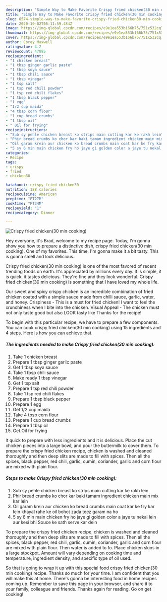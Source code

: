 ```yaml
---
description: "Simple Way to Make Favorite Crispy fried chicken(30 min cooking)"
title: "Simple Way to Make Favorite Crispy fried chicken(30 min cooking)"
slug: 6574-simple-way-to-make-favorite-crispy-fried-chicken30-min-cooking
date: 2020-10-02T05:11:59.484Z
image: https://img-global.cpcdn.com/recipes/e9e1ea553b166b75/751x532cq70/crispy-fried-chicken30-min-cooking-recipe-main-photo.jpg
thumbnail: https://img-global.cpcdn.com/recipes/e9e1ea553b166b75/751x532cq70/crispy-fried-chicken30-min-cooking-recipe-main-photo.jpg
cover: https://img-global.cpcdn.com/recipes/e9e1ea553b166b75/751x532cq70/crispy-fried-chicken30-min-cooking-recipe-main-photo.jpg
author: Corey Maxwell
ratingvalue: 4.2
reviewcount: 47885
recipeingredient:
- "1 chicken breast"
- "1 tbsp ginger garlic paste"
- "1 tbsp soya sauce"
- "1 tbsp chili sauce"
- "1 tbsp vinegar"
- "1 tsp salt"
- "1 tsp red chili powder"
- "1 tsp red chili flakes"
- "1 tbsp black pepper"
- "1 egg"
- "1/2 cup maida"
- "4 tbsp corn flour"
- "1 cup bread crumbs"
- "1 tbsp oil"
- " Oil for frying"
recipeinstructions:
- "Sub sy pehle chicken breast ko strips main cutting kar ke rakh lein"
- "Phir bread crumbs ko chor kar baki tamam ingredient chicken main mix kar lein"
- "Oil garam krein aur chicken ko bread crumbs main coat kar ke fry kar lein khayal rahe ke oil bohot zada teez garam na ho"
- "5 sy 6 min main chicken fry ho jaye gi golden color a jaye tu nekal lein aur kesi bhi Souce ke sath serve kar dein"
categories:
- Recipe
tags:
- crispy
- fried
- chicken30

katakunci: crispy fried chicken30 
nutrition: 188 calories
recipecuisine: American
preptime: "PT27M"
cooktime: "PT34M"
recipeyield: "1"
recipecategory: Dinner

---
```



![Crispy fried chicken(30 min cooking)](https://img-global.cpcdn.com/recipes/e9e1ea553b166b75/751x532cq70/crispy-fried-chicken30-min-cooking-recipe-main-photo.jpg)

Hey everyone, it's Brad, welcome to my recipe page. Today, I'm gonna show you how to prepare a distinctive dish, crispy fried chicken(30 min cooking). One of my favorites. This time, I'm gonna make it a bit tasty. This is gonna smell and look delicious.

Crispy fried chicken(30 min cooking) is one of the most favored of recent trending foods on earth. It's appreciated by millions every day. It is simple, it is quick, it tastes delicious. They're fine and they look wonderful. Crispy fried chicken(30 min cooking) is something that I have loved my whole life.

Our sweet and spicy crispy chicken is an incredible combination of fried chicken coated with a simple sauce made from chilli sauce, garlic, water, and honey. Crispiness - This is a must for fried chicken! I want to feel the crunchiness when I bite into the chicken. Visual Appeal - The chicken must not only taste good but also LOOK tasty like Thanks for the recipe!


To begin with this particular recipe, we have to prepare a few components. You can cook crispy fried chicken(30 min cooking) using 15 ingredients and 4 steps. Here is how you can achieve that.

<!--inarticleads1-->

##### The ingredients needed to make Crispy fried chicken(30 min cooking):

1. Take 1 chicken breast
1. Prepare 1 tbsp ginger garlic paste
1. Get 1 tbsp soya sauce
1. Take 1 tbsp chili sauce
1. Make ready 1 tbsp vinegar
1. Get 1 tsp salt
1. Prepare 1 tsp red chili powder
1. Take 1 tsp red chili flakes
1. Prepare 1 tbsp black pepper
1. Prepare 1 egg
1. Get 1/2 cup maida
1. Take 4 tbsp corn flour
1. Prepare 1 cup bread crumbs
1. Prepare 1 tbsp oil
1. Get  Oil for frying


It quick to prepare with less ingredients and it is delicious. Place the cut chicken pieces into a large bowl, and pour the buttermilk to cover them. To prepare the crispy fried chicken recipe, chicken is washed and cleaned thoroughly and then deep slits are made to fill with spices. Then all the spices, black pepper, red chili, garlic, cumin, coriander, garlic and corn flour are mixed with plain flour. 

<!--inarticleads2-->

##### Steps to make Crispy fried chicken(30 min cooking):

1. Sub sy pehle chicken breast ko strips main cutting kar ke rakh lein
1. Phir bread crumbs ko chor kar baki tamam ingredient chicken main mix kar lein
1. Oil garam krein aur chicken ko bread crumbs main coat kar ke fry kar lein khayal rahe ke oil bohot zada teez garam na ho
1. 5 sy 6 min main chicken fry ho jaye gi golden color a jaye tu nekal lein aur kesi bhi Souce ke sath serve kar dein


To prepare the crispy fried chicken recipe, chicken is washed and cleaned thoroughly and then deep slits are made to fill with spices. Then all the spices, black pepper, red chili, garlic, cumin, coriander, garlic and corn flour are mixed with plain flour. Then water is added to fo. Place chicken skins in a large stockpot. Amount will vary depending on cooking time and temperature, ingredient density, and specific type of oil used. 

So that is going to wrap it up with this special food crispy fried chicken(30 min cooking) recipe. Thanks so much for your time. I am confident that you will make this at home. There's gonna be interesting food in home recipes coming up. Remember to save this page in your browser, and share it to your family, colleague and friends. Thanks again for reading. Go on get cooking!
